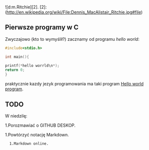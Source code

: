 
![d:m.Ritchie][2].
[2]:(http://en.wikipedia.org/wiki/File:Dennis_MacAlistair_Ritchie.jpg#file)

## Pierwsze programy w C

Zwyczajowo (kto to wymyślił?) zacznamy od programu
*hello world*:

```c
#include<stdio.h>

int main(){

printf(*hello worrld\n*);
return 0;
}
```
praktycznie kazdy jezyk programowania ma taki program [Hello world program][1].

[1]:http://pl.wikipedia.org/wiki/Hello_world


## TODO


W niedzilę:


1.Porozmawiać o GITHUB DESKOP.

   1.Powtórzyć notację Markdown.
   
      1.Markdown online.
